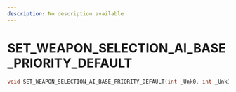 ```yaml
---
description: No description available 
---
```


# SET_WEAPON_SELECTION_AI_BASE_PRIORITY_DEFAULT

```cpp
void SET_WEAPON_SELECTION_AI_BASE_PRIORITY_DEFAULT(int _Unk0, int _Unk1);
```